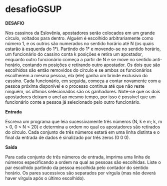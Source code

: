# desafioGSUP
**DESAFIO**

Nos cassinos da Eslovênia, apostadores serão colocados em um grande círculo, voltados para dentro. Alguém é escolhido arbitrariamente como número 1, e os outros são numerados no sentido horário até N (os quais estarão à esquerda do 1°). Partindo do 1° e movendo-se no sentido horário, um funcionário do cassino conta k posições e retira um apostador, enquanto outro funcionário começa a partir de N e se move no sentido anti-horário, contando m posições e retirando outro apostador. Os dois que são escolhidos são então removidos do círculo e se ambos os funcionários escolherem a mesma pessoa, ela (ele) ganha um brinde exclusivo do cassino. Cada funcionário, em seguida, começa a contar novamente com a pessoa próxima disponível e o processo continua até que não reste ninguém, os últimos selecionados são os ganhadores. Note-se que os dois apostadores deixam o anel ao mesmo tempo, por isso é possível que um funcionário conte a pessoa já selecionado pelo outro funcionário.

**Entrada**

Escreva um programa que leia sucessivamente três números (N, k e m; k, m > 0, 0 < N < 20) e determina a ordem no qual os apostadores são retirados do círculo. Cada conjunto de três números estará em uma linha distinta e o final da entrada de dados é sinalizado por três zeros (0 0 0).

**Saída**

Para cada conjunto de três números de entrada, imprima uma linha de números especificando a ordem na qual as pessoas são escolhidas. Liste o par escolhido partindo da pessoa escolhida pelo contador do sentido horário. Os pares sucessivos são separados por vírgula (mas não deverá haver vírgula após o último escolhido).
